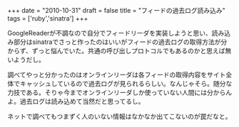 
+++
date = "2010-10-31"
draft = false
title = "フィードの過去ログ読み込み"
tags  = ['ruby','sinatra']
+++

GoogleReaderが不調なので自分でフィードリーダを実装しようと思い、読み込み部分はsinatraでさっと作ったのはいいがフィードの過去ログの取得方法が分からず、ずっと悩んでいた。共通の呼び出しプロトコルでもあるのかと思えば無いようだし。

調べてやっと分かったのはオンラインリーダは各フィードの取得内容をサイト全体でキャッシュしているので過去ログが見られるらしい。なんじゃそら。随分な力技である。そりゃ今までオンラインリーダしか使っていない人間には分からんよ。過去ログは読み込めて当然だと思ってるし。

ネットで調べてもつまずく人のいない情報はなかなか出てこないのが罠だなと。	

	
